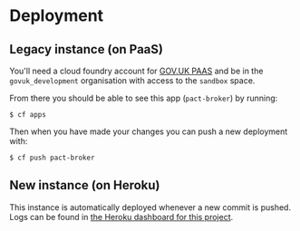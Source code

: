 # Deployment

## Legacy instance (on PaaS)

You'll need a cloud foundry account for [GOV.UK PAAS][government-paas] and
be in the `govuk_development` organisation with access to the `sandbox` space.

From there you should be able to see this app (`pact-broker`) by running:

```
$ cf apps
```

Then when you have made your changes you can push a new deployment with:

```
$ cf push pact-broker
```

[government-paas]: https://docs.cloud.service.gov.uk/

## New instance (on Heroku)

This instance is automatically deployed whenever a new commit is pushed.
Logs can be found in [the Heroku dashboard for this project](https://dashboard.heroku.com/apps/govuk-pact-broker).
